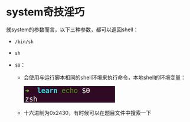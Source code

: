 # system奇技淫巧

就system的参数而言，以下三种参数，都可以返回shell：

* `/bin/sh`

* `sh`

* `$0`：

  * 会使用与运行脚本相同的shell环境来执行命令，本地shell的环境变量：

    ![](./assets/system奇技淫巧/image-20250402111240482.png)

  * 十六进制为0x2430，有时候可以在题目文件中搜索一下

